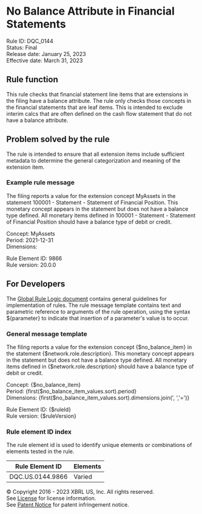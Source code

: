 # No Balance Attribute in Financial Statements  
Rule ID: DQC_0144  
Status: Final  
Release date: January 25, 2023  
Effective date: March 31, 2023  
  
## Rule function
This rule checks that financial statement line items that are extensions in the filing have a balance attribute. The rule only checks those concepts in the financial statements that are leaf items.  This is intended to exclude interim calcs that are often defined on the cash flow statement that do not have a balance attribute.

## Problem solved by the rule  
The rule is intended to ensure that all extension items include sufficient metadata to  determine the general categorization and meaning of the extension item. 

### Example rule message
The filing reports a value for the extension concept MyAssets in the statement 100001 - Statement - Statement of Financial Position.  This monetary concept appears in the statement but does not have a balance type defined.  All monetary items defined in 100001 - Statement - Statement of Financial Position should have a balance type of debit or credit.

Concept: MyAssets  
Period: 2021-12-31  
Dimensions:   
  
Rule Element ID: 9866  
Rule version: 20.0.0 

## For Developers  
The [Global Rule Logic document](https://github.com/DataQualityCommittee/dqc_us_rules/blob/master/docs/GlobalRuleLogic.md) contains general guidelines for implementation of rules. The rule message template contains text and parametric reference to arguments of the rule operation, using the syntax ${parameter} to indicate that insertion of a parameter's value is to occur.  
  
### General message template 
The filing reports a value for the extension concept {$no_balance_item} in the statement {$network.role.description}.  This monetary concept appears in the statement but does not have a balance type defined.  All monetary items defined in {$network.role.description} should have a balance type of debit or credit.

Concept: {$no_balance_item}  
Period: {first($no_balance_item_values.sort).period}  
Dimensions: {first($no_balance_item_values.sort).dimensions.join(', ','=')}  

Rule Element ID: {$ruleId}  
Rule version: {$ruleVersion}  

### Rule element ID index  
The rule element id is used to identify unique elements or combinations of elements tested in the rule.

|Rule Element ID|Elements|
|--- |--- |
|DQC.US.0144.9866|Varied|

© Copyright 2016 - 2023 XBRL US, Inc. All rights reserved.   
See [License](https://xbrl.us/dqc-license) for license information.  
See [Patent Notice](https://xbrl.us/dqc-patent) for patent infringement notice.  